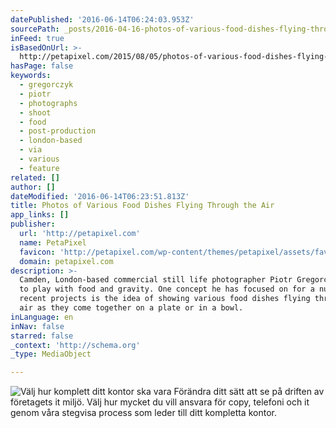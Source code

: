 ```yaml
---
datePublished: '2016-06-14T06:24:03.953Z'
sourcePath: _posts/2016-04-16-photos-of-various-food-dishes-flying-through-the-air.md
inFeed: true
isBasedOnUrl: >-
  http://petapixel.com/2015/08/05/photos-of-various-food-dishes-flying-through-the-air/
hasPage: false
keywords:
  - gregorczyk
  - piotr
  - photographs
  - shoot
  - food
  - post-production
  - london-based
  - via
  - various
  - feature
related: []
author: []
dateModified: '2016-06-14T06:23:51.813Z'
title: Photos of Various Food Dishes Flying Through the Air
app_links: []
publisher:
  url: 'http://petapixel.com'
  name: PetaPixel
  favicon: 'http://petapixel.com/wp-content/themes/petapixel/assets/favicon.ico'
  domain: petapixel.com
description: >-
  Camden, London-based commercial still life photographer Piotr Gregorczyk likes
  to play with food and gravity. One concept he has focused on for a number of
  recent projects is the idea of showing various food dishes flying through the
  air as they come together on a plate or in a bowl.
inLanguage: en
inNav: false
starred: false
_context: 'http://schema.org'
_type: MediaObject

---
```

![Välj hur komplett ditt kontor ska vara                                                                                                Förändra ditt sätt att se på driften av företagets it miljö. Välj hur mycket du vill ansvara för copy, telefoni och it genom våra stegvisa process som leder till ditt kompletta kontor. ](https://the-grid-user-content.s3-us-west-2.amazonaws.com/9fa3fbdc-5e8b-49bf-a60f-66dd97de55a2.jpg)